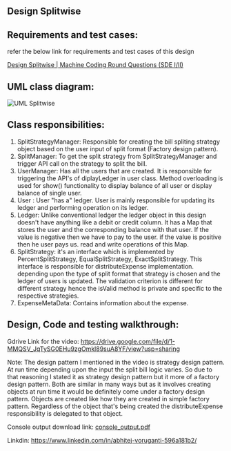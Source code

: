 ## Design Splitwise

## Requirements and test cases:

refer the below link for requirements and test cases of this design

[Design Splitwise | Machine Coding Round Questions (SDE I/II)](https://workat.tech/machine-coding/practice/splitwise-problem-0kp2yneec2q2)

## UML class diagram:
![UML Splitwise](https://github.com/Abhitej-v/Real-World-Object-Oriented-Projects/assets/111651833/42769444-14bb-4e84-bfbc-0ffb41b907dc)


## Class responsibilities:

1. SplitStrategyManager: Responsible for creating the bill spliting strategy object based on the user input of split format (Factory design pattern).
2. SplitManager: To get the split strategy from  SplitStrategyManager and trigger API call on the strategy to split the bill.
3. UserManager: Has all the users that are created. It is responsible for triggering the API's of diplayLedger in user class. Method overloading is used for show() functionality to display balance of all user or display balance of single user.
4. User : User "has a" ledger. User is mainly responsible for updating its ledger and performing operation on its ledger.
5. Ledger: Unlike conventional ledger the ledger object in this design doesn't have anything like a debit or credit column. It has a Map that stores the user and the corresponding balance with that user. If the value is negative then we have to pay to the user. if the value is positive then he user pays us. read and write operations of this Map.
6. SplitStrategy: it's an interface which is implemented by PercentSplitStrategy, EqualSplitStrategy, ExactSplitStrategy. This interface is responsible for distributeExpense implementation. depending upon the type of split format that strategy is chosen and the ledger of users is updated. The validation criterion is different for different strategy hence the isValid method is private and specific to the respective strategies.
7. ExpenseMetaData: Contains information about the expense.


## Design, Code and testing walkthrough:

Gdrive Link for the video: https://drive.google.com/file/d/1-MMQSV_JqTySG0EHu9zgOmkl89suA8YF/view?usp=sharing

Note: The design pattern I mentioned in the video is strategy design pattern. At run time depending upon the input the split bill logic varies. So due to that reasoning I stated it as strategy design pattern but it more of a factory design pattern. Both are similar in many ways but as it involves creating objects at run time it would be definitely come under a factory design pattern. Objects are created like how they are created in simple factory pattern. Regardless of the object that's being created the distributeExpense responsibility is delegated to that object.

Console output download link: [console_output.pdf](https://github.com/Abhitej-v/Real-World-Object-Oriented-Projects/files/11646125/console_output.pdf)

Linkdin: https://www.linkedin.com/in/abhitej-voruganti-596a181b2/




